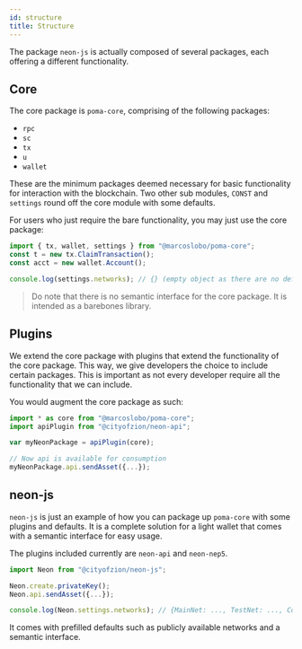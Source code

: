 ```yaml
---
id: structure
title: Structure
---
```


The package `neon-js` is actually composed of several packages, each offering a different functionality.

## Core

The core package is `poma-core`, comprising of the following packages:

- `rpc`
- `sc`
- `tx`
- `u`
- `wallet`

These are the minimum packages deemed necessary for basic functionality for interaction with the blockchain. Two other sub modules, `CONST` and `settings` round off the core module with some defaults.

For users who just require the bare functionality, you may just use the core package:

```js
import { tx, wallet, settings } from "@marcoslobo/poma-core";
const t = new tx.ClaimTransaction();
const acct = new wallet.Account();

console.log(settings.networks); // {} (empty object as there are no defaults)
```

> Do note that there is no semantic interface for the core package. It is intended as a barebones library.

## Plugins

We extend the core package with plugins that extend the functionality of the core package. This way, we give developers the choice to include certain packages. This is important as not every developer require all the functionality that we can include.

You would augment the core package as such:

```js
import * as core from "@marcoslobo/poma-core";
import apiPlugin from "@cityofzion/neon-api";

var myNeonPackage = apiPlugin(core);

// Now api is available for consumption
myNeonPackage.api.sendAsset({...});
```

## neon-js

`neon-js` is just an example of how you can package up `poma-core` with some plugins and defaults. It is a complete solution for a light wallet that comes with a semantic interface for easy usage.

The plugins included currently are `neon-api` and `neon-nep5`.

```js
import Neon from "@cityofzion/neon-js";

Neon.create.privateKey();
Neon.api.sendAsset({...});

console.log(Neon.settings.networks); // {MainNet: ..., TestNet: ..., CozNet: ...}
```

It comes with prefilled defaults such as publicly available networks and a semantic interface.
